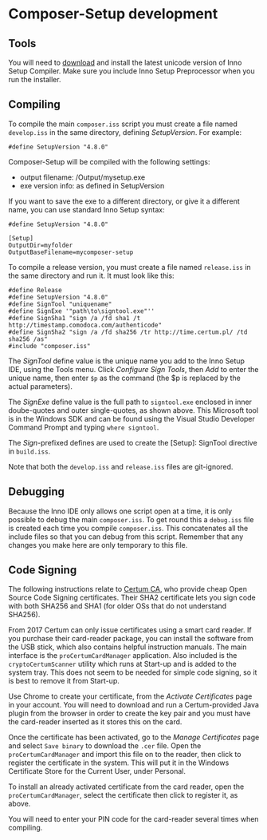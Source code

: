 # Composer-Setup development

## Tools
You will need to [download](http://www.jrsoftware.org/download.php/is-unicode.exe) and install the latest unicode version of Inno Setup Compiler. Make sure you include Inno Setup Preprocessor when you run the installer.

## Compiling
To compile the main `composer.iss` script you must create a file named `develop.iss` in the same directory, defining *SetupVersion*. For example:

```
#define SetupVersion "4.8.0"
```

Composer-Setup will be compiled with the following settings:

* output filename:    /Output/mysetup.exe
* exe version info:   as defined in SetupVersion

If you want to save the exe to a different directory, or give it a different name, you can use standard Inno Setup syntax:

```
#define SetupVersion "4.8.0"

[Setup]
OutputDir=myfolder
OutputBaseFilename=mycomposer-setup
```

To compile a release version, you must create a file named `release.iss` in the same directory and run it. It must look like this:

```
#define Release
#define SetupVersion "4.8.0"
#define SignTool "uniquename"
#define SignExe '"path\to\signtool.exe"''
#define SignSha1 "sign /a /fd sha1 /t http://timestamp.comodoca.com/authenticode"
#define SignSha2 "sign /a /fd sha256 /tr http://time.certum.pl/ /td sha256 /as"
#include "composer.iss"
```

The *SignTool* define value is the unique name you add to the Inno Setup IDE, using the Tools menu. Click *Configure Sign Tools*, then *Add* to enter the unique name, then enter `$p` as the command (the $p is replaced by the actual parameters).

The *SignExe* define value is the full path to `signtool.exe` enclosed in inner doube-quotes and outer single-quotes, as shown above. This Microsoft tool is in the Windows SDK and can be found using the Visual Studio Developer Command Prompt and typing `where signtool`.

The *Sign*-prefixed defines are used to create the [Setup]: SignTool directive in `build.iss`.

Note that both the `develop.iss` and `release.iss` files are git-ignored.

## Debugging
Because the Inno IDE only allows one script open at a time, it is only possible to debug the main `composer.iss`. To get round this a `debug.iss` file is created each time you compile `composer.iss`. This concatenates all the include files so that you can debug from this script. Remember that any changes you make here are only temporary to this file.


## Code Signing
The following instructions relate to [Certum CA](https://en.sklep.certum.pl), who provide cheap Open Source Code Signing certificates. Their SHA2 certificate lets you sign code with both SHA256 and SHA1 (for older OSs that do not understand SHA256).

From 2017 Certum can only issue certificates using a smart card reader. If you purchase their card-reader package, you can install the software from the USB stick, which  also contains helpful instruction manuals. The main interface is the `proCertumCardManager` application. Also included is the `cryptoCertumScanner` utility which runs at Start-up and is added to the system tray. This does not seem to be needed for simple code signing, so it is best to remove it from Start-up.

Use Chrome to create your certificate, from the _Activate Certificates_ page in your account. You will need to download and run a Certum-provided Java plugin from the browser in order to create the key pair and you must have the card-reader inserted as it stores this on the card.

Once the certificate has been activated, go to the _Manage Certificates_ page and select `Save binary` to download the `.cer` file. Open the `proCertumCardManager` and import this file on to the reader, then click to register the certificate in the system. This will put it in the Windows Certificate Store for the Current User, under Personal.

To install an already activated certificate from the card reader, open the `proCertumCardManager`, select the certificate then click to register it, as above.

You will need to enter your PIN code for the card-reader several times when compiling.
